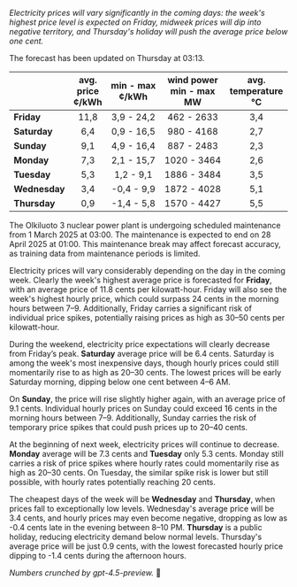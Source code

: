 *Electricity prices will vary significantly in the coming days: the week's highest price level is expected on Friday, midweek prices will dip into negative territory, and Thursday's holiday will push the average price below one cent.*

The forecast has been updated on Thursday at 03:13.

|              | avg.<br>price<br>¢/kWh | min - max<br>¢/kWh | wind power<br>min - max<br>MW | avg.<br>temperature<br>°C |
|:-------------|:----------------:|:----------------:|:-------------:|:-------------:|
| **Friday**      |       11,8       |     3,9 - 24,2     |        462 - 2633        |          3,4          |
| **Saturday**    |        6,4        |     0,9 - 16,5     |        980 - 4168        |          2,7          |
| **Sunday**      |        9,1        |     4,9 - 16,4     |        887 - 2483        |          2,3          |
| **Monday**      |        7,3        |     2,1 - 15,7     |       1020 - 3464        |          2,6          |
| **Tuesday**     |        5,3        |     1,2 - 9,1      |       1886 - 3484        |          3,5          |
| **Wednesday**   |        3,4        |    -0,4 - 9,9      |       1872 - 4028        |          5,1          |
| **Thursday**    |        0,9        |    -1,4 - 5,8      |       1570 - 4427        |          5,5          |

The Olkiluoto 3 nuclear power plant is undergoing scheduled maintenance from 1 March 2025 at 03:00. The maintenance is expected to end on 28 April 2025 at 01:00. This maintenance break may affect forecast accuracy, as training data from maintenance periods is limited.

Electricity prices will vary considerably depending on the day in the coming week. Clearly the week's highest average price is forecasted for **Friday**, with an average price of 11.8 cents per kilowatt-hour. Friday will also see the week's highest hourly price, which could surpass 24 cents in the morning hours between 7–9. Additionally, Friday carries a significant risk of individual price spikes, potentially raising prices as high as 30–50 cents per kilowatt-hour.

During the weekend, electricity price expectations will clearly decrease from Friday’s peak. **Saturday** average price will be 6.4 cents. Saturday is among the week's most inexpensive days, though hourly prices could still momentarily rise to as high as 20–30 cents. The lowest prices will be early Saturday morning, dipping below one cent between 4–6 AM.

On **Sunday**, the price will rise slightly higher again, with an average price of 9.1 cents. Individual hourly prices on Sunday could exceed 16 cents in the morning hours between 7–9. Additionally, Sunday carries the risk of temporary price spikes that could push prices up to 20–40 cents.

At the beginning of next week, electricity prices will continue to decrease. **Monday** average will be 7.3 cents and **Tuesday** only 5.3 cents. Monday still carries a risk of price spikes where hourly rates could momentarily rise as high as 20–30 cents. On Tuesday, the similar spike risk is lower but still possible, with hourly rates potentially reaching 20 cents.

The cheapest days of the week will be **Wednesday** and **Thursday**, when prices fall to exceptionally low levels. Wednesday's average price will be 3.4 cents, and hourly prices may even become negative, dropping as low as -0.4 cents late in the evening between 8–10 PM. **Thursday** is a public holiday, reducing electricity demand below normal levels. Thursday's average price will be just 0.9 cents, with the lowest forecasted hourly price dipping to -1.4 cents during the afternoon hours.

*Numbers crunched by gpt-4.5-preview.* 🔌
